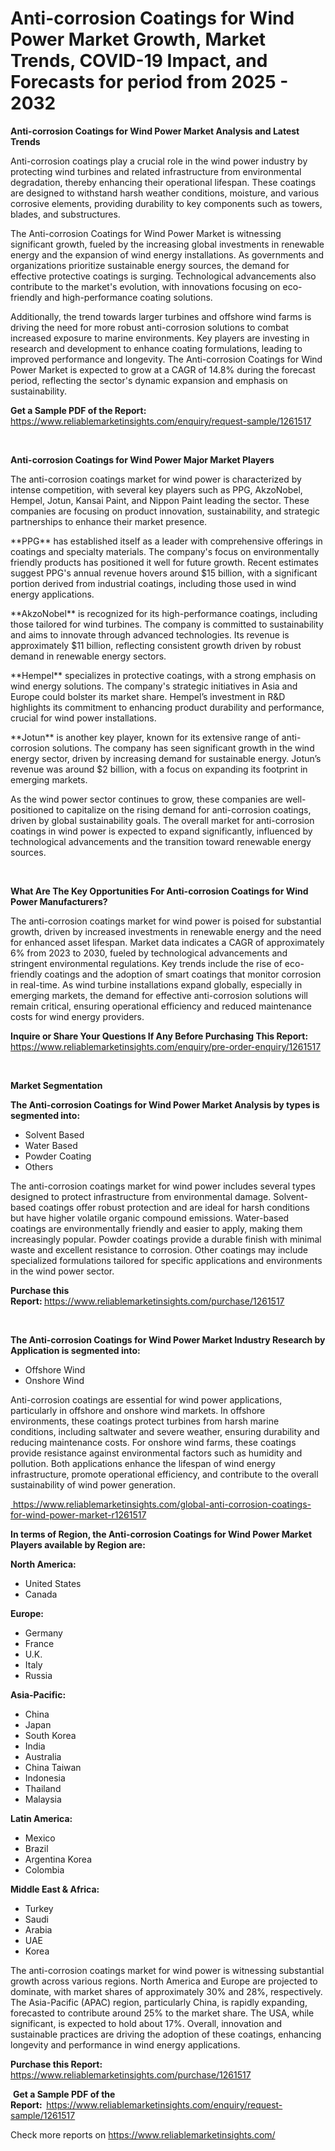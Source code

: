 <p><h1>Anti-corrosion Coatings for Wind Power Market Growth, Market Trends, COVID-19 Impact, and Forecasts for period from 2025 - 2032</h1></p><p><strong>Anti-corrosion Coatings for Wind Power Market Analysis and Latest Trends</strong></p>
<p><p>Anti-corrosion coatings play a crucial role in the wind power industry by protecting wind turbines and related infrastructure from environmental degradation, thereby enhancing their operational lifespan. These coatings are designed to withstand harsh weather conditions, moisture, and various corrosive elements, providing durability to key components such as towers, blades, and substructures.</p><p>The Anti-corrosion Coatings for Wind Power Market is witnessing significant growth, fueled by the increasing global investments in renewable energy and the expansion of wind energy installations. As governments and organizations prioritize sustainable energy sources, the demand for effective protective coatings is surging. Technological advancements also contribute to the market's evolution, with innovations focusing on eco-friendly and high-performance coating solutions.</p><p>Additionally, the trend towards larger turbines and offshore wind farms is driving the need for more robust anti-corrosion solutions to combat increased exposure to marine environments. Key players are investing in research and development to enhance coating formulations, leading to improved performance and longevity. The Anti-corrosion Coatings for Wind Power Market is expected to grow at a CAGR of 14.8% during the forecast period, reflecting the sector's dynamic expansion and emphasis on sustainability.</p></p>
<p><strong>Get a Sample PDF of the Report:&nbsp;</strong> <a href="https://www.reliablemarketinsights.com/enquiry/request-sample/1261517?utm_campaign=2100&utm_medium=2&utm_source=Github&utm_content=ia&utm_term=02022025&utm_id=anti-corrosion-coatings-for-wind-power">https://www.reliablemarketinsights.com/enquiry/request-sample/1261517</a></p>
<p>&nbsp;</p>
<p><strong>Anti-corrosion Coatings for Wind Power Major Market Players</strong></p>
<p><p>The anti-corrosion coatings market for wind power is characterized by intense competition, with several key players such as PPG, AkzoNobel, Hempel, Jotun, Kansai Paint, and Nippon Paint leading the sector. These companies are focusing on product innovation, sustainability, and strategic partnerships to enhance their market presence.</p><p>**PPG** has established itself as a leader with comprehensive offerings in coatings and specialty materials. The company's focus on environmentally friendly products has positioned it well for future growth. Recent estimates suggest PPG's annual revenue hovers around $15 billion, with a significant portion derived from industrial coatings, including those used in wind energy applications.</p><p>**AkzoNobel** is recognized for its high-performance coatings, including those tailored for wind turbines. The company is committed to sustainability and aims to innovate through advanced technologies. Its revenue is approximately $11 billion, reflecting consistent growth driven by robust demand in renewable energy sectors.</p><p>**Hempel** specializes in protective coatings, with a strong emphasis on wind energy solutions. The company's strategic initiatives in Asia and Europe could bolster its market share. Hempel’s investment in R&D highlights its commitment to enhancing product durability and performance, crucial for wind power installations.</p><p>**Jotun** is another key player, known for its extensive range of anti-corrosion solutions. The company has seen significant growth in the wind energy sector, driven by increasing demand for sustainable energy. Jotun’s revenue was around $2 billion, with a focus on expanding its footprint in emerging markets.</p><p>As the wind power sector continues to grow, these companies are well-positioned to capitalize on the rising demand for anti-corrosion coatings, driven by global sustainability goals. The overall market for anti-corrosion coatings in wind power is expected to expand significantly, influenced by technological advancements and the transition toward renewable energy sources.</p></p>
<p>&nbsp;</p>
<p><strong>What Are The Key Opportunities For Anti-corrosion Coatings for Wind Power Manufacturers?</strong></p>
<p><p>The anti-corrosion coatings market for wind power is poised for substantial growth, driven by increased investments in renewable energy and the need for enhanced asset lifespan. Market data indicates a CAGR of approximately 6% from 2023 to 2030, fueled by technological advancements and stringent environmental regulations. Key trends include the rise of eco-friendly coatings and the adoption of smart coatings that monitor corrosion in real-time. As wind turbine installations expand globally, especially in emerging markets, the demand for effective anti-corrosion solutions will remain critical, ensuring operational efficiency and reduced maintenance costs for wind energy providers.</p></p>
<p><strong>Inquire or Share Your Questions If Any Before Purchasing This Report:</strong> <a href="https://www.reliablemarketinsights.com/enquiry/pre-order-enquiry/1261517?utm_campaign=2100&utm_medium=2&utm_source=Github&utm_content=ia&utm_term=02022025&utm_id=anti-corrosion-coatings-for-wind-power">https://www.reliablemarketinsights.com/enquiry/pre-order-enquiry/1261517</a></p>
<p>&nbsp;</p>
<p><strong>Market Segmentation</strong></p>
<p><strong>The Anti-corrosion Coatings for Wind Power Market Analysis by types is segmented into:</strong></p>
<p><ul><li>Solvent Based</li><li>Water Based</li><li>Powder Coating</li><li>Others</li></ul></p>
<p><p>The anti-corrosion coatings market for wind power includes several types designed to protect infrastructure from environmental damage. Solvent-based coatings offer robust protection and are ideal for harsh conditions but have higher volatile organic compound emissions. Water-based coatings are environmentally friendly and easier to apply, making them increasingly popular. Powder coatings provide a durable finish with minimal waste and excellent resistance to corrosion. Other coatings may include specialized formulations tailored for specific applications and environments in the wind power sector.</p></p>
<p><strong>Purchase this Report:&nbsp;</strong><a href="https://www.reliablemarketinsights.com/purchase/1261517?utm_campaign=2100&utm_medium=2&utm_source=Github&utm_content=ia&utm_term=02022025&utm_id=anti-corrosion-coatings-for-wind-power">https://www.reliablemarketinsights.com/purchase/1261517</a></p>
<p>&nbsp;</p>
<p><strong>The Anti-corrosion Coatings for Wind Power Market Industry Research by Application is segmented into:</strong></p>
<p><ul><li>Offshore Wind</li><li>Onshore Wind</li></ul></p>
<p><p>Anti-corrosion coatings are essential for wind power applications, particularly in offshore and onshore wind markets. In offshore environments, these coatings protect turbines from harsh marine conditions, including saltwater and severe weather, ensuring durability and reducing maintenance costs. For onshore wind farms, these coatings provide resistance against environmental factors such as humidity and pollution. Both applications enhance the lifespan of wind energy infrastructure, promote operational efficiency, and contribute to the overall sustainability of wind power generation.</p></p>
<p><a href="https://www.reliablemarketinsights.com/global-anti-corrosion-coatings-for-wind-power-market-r1261517?utm_campaign=2100&utm_medium=2&utm_source=Github&utm_content=ia&utm_term=02022025&utm_id=anti-corrosion-coatings-for-wind-power">&nbsp;https://www.reliablemarketinsights.com/global-anti-corrosion-coatings-for-wind-power-market-r1261517</a></p>
<p><strong>In terms of Region, the Anti-corrosion Coatings for Wind Power Market Players available by Region are:</strong></p>
<p>
    <p> <strong> North America: </strong>
        <ul>
            <li>United States</li>
            <li>Canada</li>
        </ul>
        </p> 
    <p> <strong> Europe: </strong>
        <ul>
            <li>Germany</li>
            <li>France</li>
            <li>U.K.</li>
            <li>Italy</li>
            <li>Russia</li>
        </ul>
        </p> 
    <p> <strong> Asia-Pacific: </strong>
        <ul>
            <li>China</li>
            <li>Japan</li>
            <li>South Korea</li>
            <li>India</li>
            <li>Australia</li>
            <li>China Taiwan</li>
            <li>Indonesia</li>
            <li>Thailand</li>
            <li>Malaysia</li>
        </ul>
        </p> 
    <p> <strong> Latin America: </strong>
        <ul>
            <li>Mexico</li>
            <li>Brazil</li>
            <li>Argentina Korea</li>
            <li>Colombia</li>
        </ul>
        </p> 
    <p> <strong> Middle East & Africa: </strong>
        <ul>
            <li>Turkey</li>
            <li>Saudi</li>
            <li>Arabia</li>
            <li>UAE</li>
            <li>Korea</li>
        </ul>
    </p>
    </p>
<p><p>The anti-corrosion coatings market for wind power is witnessing substantial growth across various regions. North America and Europe are projected to dominate, with market shares of approximately 30% and 28%, respectively. The Asia-Pacific (APAC) region, particularly China, is rapidly expanding, forecasted to contribute around 25% to the market share. The USA, while significant, is expected to hold about 17%. Overall, innovation and sustainable practices are driving the adoption of these coatings, enhancing longevity and performance in wind energy applications.</p></p>
<p><strong>Purchase this Report: </strong><a href="https://www.reliablemarketinsights.com/purchase/1261517?utm_campaign=2100&utm_medium=2&utm_source=Github&utm_content=ia&utm_term=02022025&utm_id=anti-corrosion-coatings-for-wind-power">https://www.reliablemarketinsights.com/purchase/1261517</a></p>
<p>&nbsp;<strong>Get a Sample PDF of the Report:&nbsp;&nbsp;</strong><a href="https://www.reliablemarketinsights.com/enquiry/request-sample/1261517?utm_campaign=2100&utm_medium=2&utm_source=Github&utm_content=ia&utm_term=02022025&utm_id=anti-corrosion-coatings-for-wind-power">https://www.reliablemarketinsights.com/enquiry/request-sample/1261517</a></p>
<p><strong></strong></p>
<p>Check more reports on <a href="https://www.reliablemarketinsights.com/?utm_campaign=2100&utm_medium=2&utm_source=Github&utm_content=ia&utm_term=02022025&utm_id=anti-corrosion-coatings-for-wind-power">https://www.reliablemarketinsights.com/</a></p>